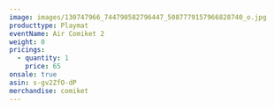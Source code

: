 ```yaml
---
image: images/130747966_744790582796447_5087779157966828740_o.jpg
producttype: Playmat
eventName: Air Comiket 2
weight: 0
pricings:
  - quantity: 1
    price: 65
onsale: true
asin: s-gv2ZfO-dP
merchandise: comiket
---
```

